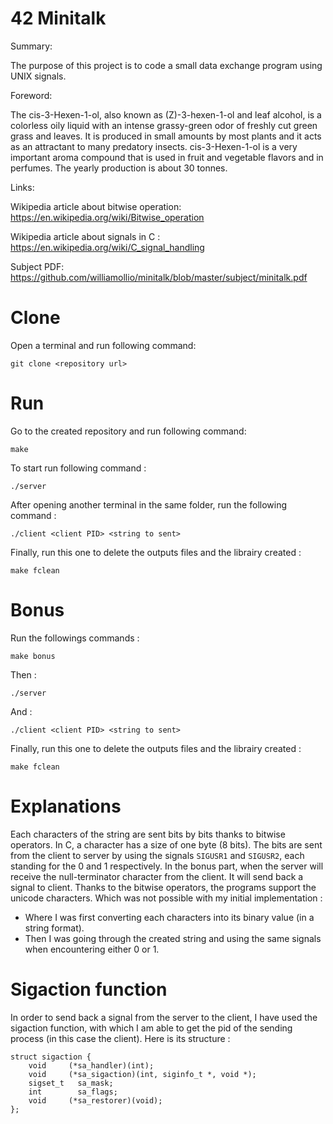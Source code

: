 # 42 Minitalk
Summary:

The purpose of this project is to code a small data exchange program using UNIX signals.

Foreword:

The cis-3-Hexen-1-ol, also known as (Z)-3-hexen-1-ol and leaf alcohol, is a colorless oily liquid with an intense grassy-green odor of freshly cut green grass and leaves.
It is produced in small amounts by most plants and it acts as an attractant to many predatory insects. cis-3-Hexen-1-ol is a very important aroma compound that is used in fruit and vegetable flavors and in perfumes.
The yearly production is about 30 tonnes.

Links:

Wikipedia article about bitwise operation: https://en.wikipedia.org/wiki/Bitwise_operation

Wikipedia article about signals in C : https://en.wikipedia.org/wiki/C_signal_handling

Subject PDF: https://github.com/williamollio/minitalk/blob/master/subject/minitalk.pdf

# Clone
Open a terminal and run following command:
```
git clone <repository url>
```
# Run
Go to the created repository and run following command:
```
make
```
To start run following command :
```
./server
```
After opening another terminal in the same folder, run the following command :
```
./client <client PID> <string to sent>
```
Finally, run this one to delete the outputs files and the librairy created :
```
make fclean
```
# Bonus
Run the followings commands :
```
make bonus
```
Then :
```
./server
```
And :
```
./client <client PID> <string to sent>
```
Finally, run this one to delete the outputs files and the librairy created :
```
make fclean
```
# Explanations

Each characters of the string are sent bits by bits thanks to bitwise operators. In C, a character has a size of one byte (8 bits). The bits are sent from the client to server by using the signals `SIGUSR1` and `SIGUSR2`, each standing for the 0 and 1 respectively.
In the bonus part, when the server will receive the null-terminator character from the client. It will send back a signal to client. Thanks to the bitwise operators, the programs support the unicode characters. Which was not possible with my initial implementation :
- Where I was first converting each characters into its binary value (in a string format).
- Then I was going through the created string and using the same signals when encountering either 0 or 1.

# Sigaction function

In order to send back a signal from the server to the client, I have used the sigaction function, with which I am able to get the pid of the sending process (in this case the client). Here is its structure :
```
struct sigaction {
	void     (*sa_handler)(int);
	void     (*sa_sigaction)(int, siginfo_t *, void *);
	sigset_t   sa_mask;
	int        sa_flags;
	void     (*sa_restorer)(void);
};
```
